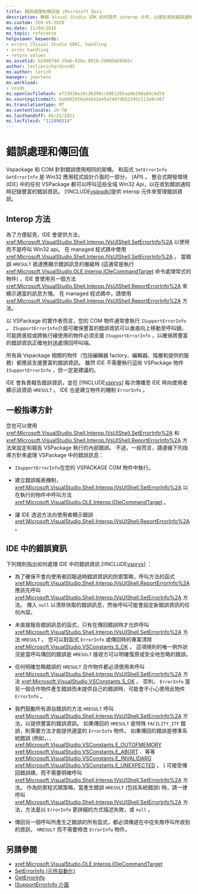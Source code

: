 ```yaml
---
title: 錯誤處理和傳回值 |Microsoft Docs
description: 瞭解 Visual Studio SDK 如何提供 interop 元件，以便在收到錯誤通知時，記錄豐富的錯誤資訊。
ms.custom: SEO-VS-2020
ms.date: 11/04/2016
ms.topic: reference
helpviewer_keywords:
- errors [Visual Studio SDK], handling
- error handling
- return values
ms.assetid: b2d9079d-39a6-438a-8010-290056694b5c
author: leslierichardson95
ms.author: lerich
manager: jmartens
ms.workload:
- vssdk
ms.openlocfilehash: ef33936e3dc36d98cc88b1285aa0b198a84cbd59
ms.sourcegitcommit: bab002936a9a642e45af407d652345c113a9c467
ms.translationtype: MT
ms.contentlocale: zh-TW
ms.lasthandoff: 06/25/2021
ms.locfileid: "112898314"
---
```

# <a name="error-handling-and-return-values"></a>錯誤處理和傳回值
Vspackage 和 COM 針對錯誤使用相同的架構。 和函式 `SetErrorInfo` `GetErrorInfo` 是 Win32 應用程式設計介面的一部分， (API) 。 整合式開發環境 (IDE) 中的任何 VSPackage 都可以呼叫這些全域 Win32 Api，以在收到錯誤通知時記錄豐富的錯誤資訊。 [!INCLUDE[vsipsdk](../extensibility/includes/vsipsdk_md.md)]提供 interop 元件來管理錯誤資訊。

## <a name="interop-methods"></a>Interop 方法
 為了方便起見，IDE 會提供方法， <xref:Microsoft.VisualStudio.Shell.Interop.IVsUIShell.SetErrorInfo%2A> 以使用而不是呼叫 Win32 api。 在 managed 程式碼中使用 <xref:Microsoft.VisualStudio.Shell.Interop.IVsUIShell.SetErrorInfo%2A> 。 當錯誤 `HRESULT` 抵達應顯示錯誤訊息的層級時 (這通常是執行 <xref:Microsoft.VisualStudio.OLE.Interop.IOleCommandTarget> 命令處理常式的物件) ，IDE 會使用另一個方法 <xref:Microsoft.VisualStudio.Shell.Interop.IVsUIShell.ReportErrorInfo%2A> 來顯示適當的訊息方塊。 在 managed 程式碼中，請使用 <xref:Microsoft.VisualStudio.Shell.Interop.IVsUIShell.ReportErrorInfo%2A> 方法。

 以 VSPackage 的實作者而言，您的 COM 物件通常會執行 `ISupportErrorInfo` 。 `ISupportErrorInfo`介面可確保豐富的錯誤資訊可以垂直向上移動至呼叫鏈。 可能跨進程或跨執行緒使用的物件必須支援 `ISupportErrorInfo` ，以確保將豐富的錯誤資訊正確地封送處理回呼叫端。

 所有與 Vspackage 相關的物件（包括編輯器 factory、編輯器、階層和提供的服務）都應該支援豐富的錯誤資訊。 雖然 IDE 不需要執行這些 VSPackage 物件 `ISupportErrorInfo` ，但一定是建議的。

 IDE 會負責報告錯誤資訊，並在 [!INCLUDE[vsprvs](../code-quality/includes/vsprvs_md.md)] 每次傳播至 IDE 時向使用者顯示該資訊 `HRESULT` 。 IDE 也是建立物件的機制 `ErrorInfo` 。

## <a name="general-guidelines"></a>一般指導方針
 您也可以使用 <xref:Microsoft.VisualStudio.Shell.Interop.IVsUIShell.SetErrorInfo%2A> 和 <xref:Microsoft.VisualStudio.Shell.Interop.IVsUIShell.ReportErrorInfo%2A> 方法來設定和報告 VSPackage 執行的內部錯誤。 不過，一般而言，請遵循下列指導方針來處理 VSPackage 中的錯誤訊息：

- `ISupportErrorInfo`在您的 VSPACKAGE COM 物件中執行。

- 建立錯誤報表機制， <xref:Microsoft.VisualStudio.Shell.Interop.IVsUIShell.SetErrorInfo%2A> 以在執行的物件中呼叫方法 <xref:Microsoft.VisualStudio.OLE.Interop.IOleCommandTarget> 。

- 讓 IDE 透過方法向使用者顯示錯誤 <xref:Microsoft.VisualStudio.Shell.Interop.IVsUIShell.ReportErrorInfo%2A> 。

## <a name="error-information-in-the-ide"></a>IDE 中的錯誤資訊
 下列規則指出如何處理 IDE 中的錯誤資訊 [!INCLUDE[vsprvs](../code-quality/includes/vsprvs_md.md)] ：

- 為了確保不會向使用者回報過時錯誤資訊的防禦策略，呼叫方法的函式 <xref:Microsoft.VisualStudio.Shell.Interop.IVsUIShell.ReportErrorInfo%2A> 應該先呼叫 <xref:Microsoft.VisualStudio.Shell.Interop.IVsUIShell.SetErrorInfo%2A> 方法。 傳入 `null` 以清除快取的錯誤訊息，然後呼叫可能會設定新錯誤資訊的任何內容。

- 未直接報告錯誤訊息的函式，只有在傳回錯誤時才允許呼叫 <xref:Microsoft.VisualStudio.Shell.Interop.IVsUIShell.SetErrorInfo%2A> 方法 `HRESULT` 。 您可以對函式 `ErrorInfo` 或傳回時的專案清除 <xref:Microsoft.VisualStudio.VSConstants.S_OK> 。 這項規則的唯一例外狀況是當呼叫傳回的錯誤是 `HRESULT` 接收方可以明確復原或安全地忽略的錯誤。

- 任何明確忽略錯誤的 `HRESULT` 合作物件都必須使用來呼叫 <xref:Microsoft.VisualStudio.Shell.Interop.IVsUIShell.SetErrorInfo%2A> 方法 <xref:Microsoft.VisualStudio.VSConstants.S_OK> 。 否則， `ErrorInfo` 當另一個合作物件產生錯誤而未提供自己的錯誤時，可能會不小心使用此物件 `ErrorInfo` 。

- 我們鼓勵所有源自錯誤的方法 `HRESULT` 呼叫 <xref:Microsoft.VisualStudio.Shell.Interop.IVsUIShell.SetErrorInfo%2A> 方法，以提供豐富的錯誤資訊。 如果傳回的 `HRESULT` 是特殊 `FACILITY_ITF` 錯誤，則需要方法才能提供適當的 `ErrorInfo` 物件。 如果傳回的錯誤是標準系統錯誤 (例如，、、 <xref:Microsoft.VisualStudio.VSConstants.E_OUTOFMEMORY> <xref:Microsoft.VisualStudio.VSConstants.E_ABORT> 、等等 <xref:Microsoft.VisualStudio.VSConstants.E_INVALIDARG> <xref:Microsoft.VisualStudio.VSConstants.E_UNEXPECTED> 。 ) 可接受傳回錯誤碼，而不需要明確呼叫 <xref:Microsoft.VisualStudio.Shell.Interop.IVsUIShell.SetErrorInfo%2A> 方法。 作為防禦程式碼策略，當產生錯誤 `HRESULT` (包括系統錯誤) 時，請一律呼叫 <xref:Microsoft.VisualStudio.Shell.Interop.IVsUIShell.SetErrorInfo%2A> 方法，方法是以 `ErrorInfo` 更詳細的方式描述失敗，或 `null` 。

- 傳回另一個呼叫所產生之錯誤的所有函式，都必須傳遞在中從失敗呼叫所收到的資訊， `HRESULT` 而不需要修改 `ErrorInfo` 物件。

## <a name="see-also"></a>另請參閱
- <xref:Microsoft.VisualStudio.OLE.Interop.IOleCommandTarget>
- [SetErrorInfo (元件自動化) ](/previous-versions/windows/desktop/api/oleauto/nf-oleauto-seterrorinfo)
- [GetErrorInfo](/previous-versions/windows/desktop/api/oleauto/nf-oleauto-geterrorinfo)
- [ISupportErrorInfo 介面](/previous-versions/windows/desktop/api/oaidl/nn-oaidl-isupporterrorinfo)
